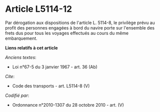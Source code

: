 # Article L5114-12

Par dérogation aux dispositions de l'article L. 5114-8, le privilège prévu au profit des personnes engagées à bord du navire
porte sur l'ensemble des frets dus pour tous les voyages effectués au cours du même embarquement.

**Liens relatifs à cet article**

_Anciens textes_:

  - Loi n°67-5 du 3 janvier 1967 - art. 36 (Ab)

_Cite_:

  - Code des transports - art. L5114-8 (V)

_Codifié par_:

  - Ordonnance n°2010-1307 du 28 octobre 2010 - art. (V)
